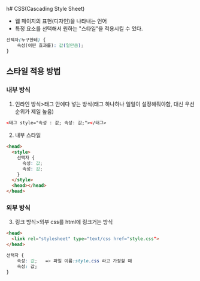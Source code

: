 h# CSS(Cascading Style Sheet)

- 웹 페이지의 표현(디자인)을 나타내는 언어
- 특정 요소를 선택해서 원하는 "스타일"을 적용시킬 수 있다.

```CSS
선택자(누구한테) {
    속성(어떤 효과를): 값(얼만큼);
}
```

## 스타일 적용 방법

### 내부 방식

1. 인라인 방식>태그 안에다 넣는 방식(태그 하나하나 일일이 설정해줘야함, 대신 우선순위가 제일 높음)

```html
<태그 style="속성 : 값; 속성: 값;"></태그>
```

2. 내부 스타일

```html
<head>
  <style>
    선택자 {
      속성: 값;
      속성: 값;
    }
  </style>
  <head></head>
</head>
```

### 외부 방식

3. 링크 방식>외부 css를 html에 링크거는 방식

```html
<head>
  <link rel="stylesheet" type="text/css href="style.css">
</head>
```

```css
선택자 {
    속성: 값;   => 파일 이름:style.css 라고 가정할 때
    속성: 값;
}
```
